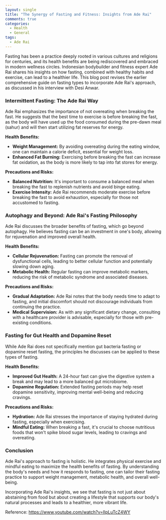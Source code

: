 ```yaml
---
layout: single
title: "The Synergy of Fasting and Fitness: Insights from Ade Rai"
comments: true
categories:
  - Health
  - General
tags:
  - Ade Rai
---
```


Fasting has been a practice deeply rooted in various cultures and religions for centuries, and its health benefits are being rediscovered and embraced in modern wellness circles. Indonesian bodybuilder and fitness expert Ade Rai shares his insights on how fasting, combined with healthy habits and exercise, can lead to a healthier life. This blog post revises the earlier comprehensive guide on fasting types to incorporate Ade Rai's approach, as discussed in his interview with Desi Anwar.

### Intermittent Fasting: The Ade Rai Way

Ade Rai emphasizes the importance of not overeating when breaking the fast. He suggests that the best time to exercise is before breaking the fast, as the body will have used up the food consumed during the pre-dawn meal (sahur) and will then start utilizing fat reserves for energy.

**Health Benefits:**
- **Weight Management:** By avoiding overeating during the eating window, one can maintain a calorie deficit, essential for weight loss.
- **Enhanced Fat Burning:** Exercising before breaking the fast can increase fat oxidation, as the body is more likely to tap into fat stores for energy.

**Precautions and Risks:**
- **Balanced Nutrition:** It's important to consume a balanced meal when breaking the fast to replenish nutrients and avoid binge eating.
- **Exercise Intensity:** Ade Rai recommends moderate exercise before breaking the fast to avoid exhaustion, especially for those not accustomed to fasting.

### Autophagy and Beyond: Ade Rai's Fasting Philosophy

Ade Rai discusses the broader benefits of fasting, which go beyond autophagy. He believes fasting can be an investment in one's body, allowing for rejuvenation and improved overall health.

**Health Benefits:**
- **Cellular Rejuvenation:** Fasting can promote the removal of dysfunctional cells, leading to better cellular function and potentially slowing down aging.
- **Metabolic Health:** Regular fasting can improve metabolic markers, reducing the risk of metabolic syndrome and associated diseases.

**Precautions and Risks:**
- **Gradual Adaptation:** Ade Rai notes that the body needs time to adapt to fasting, and initial discomfort should not discourage individuals from continuing the practice.
- **Medical Supervision:** As with any significant dietary change, consulting with a healthcare provider is advisable, especially for those with pre-existing conditions.

### Fasting for Gut Health and Dopamine Reset

While Ade Rai does not specifically mention gut bacteria fasting or dopamine reset fasting, the principles he discusses can be applied to these types of fasting.

**Health Benefits:**
- **Improved Gut Health:** A 24-hour fast can give the digestive system a break and may lead to a more balanced gut microbiome.
- **Dopamine Regulation:** Extended fasting periods may help reset dopamine sensitivity, improving mental well-being and reducing cravings.

**Precautions and Risks:**
- **Hydration:** Ade Rai stresses the importance of staying hydrated during fasting, especially when exercising.
- **Mindful Eating:** When breaking a fast, it's crucial to choose nutritious foods that won't spike blood sugar levels, leading to cravings and overeating.

### Conclusion

Ade Rai's approach to fasting is holistic. He integrates physical exercise and mindful eating to maximize the health benefits of fasting. By understanding the body's needs and how it responds to fasting, one can tailor their fasting practice to support weight management, metabolic health, and overall well-being.

Incorporating Ade Rai's insights, we see that fasting is not just about abstaining from food but about creating a lifestyle that supports our body's natural processes and leads to a healthier, more vibrant life.

Reference: https://www.youtube.com/watch?v=IlpLuTcZ4WY
